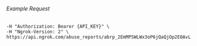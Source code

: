 
###### Example Request
```curl \
-H "Authorization: Bearer {API_KEY}" \
-H "Ngrok-Version: 2" \
https://api.ngrok.com/abuse_reports/abrp_2EmMPSWLWx3oP6jQaQjOp2E0AvL

